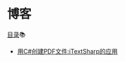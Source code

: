 # 博客 #
[目录](https://github.com/Heatwave/Blog/issues):books:
* [用C#创建PDF文件:iTextSharp的应用](https://github.com/Heatwave/Blog/issues/1)
